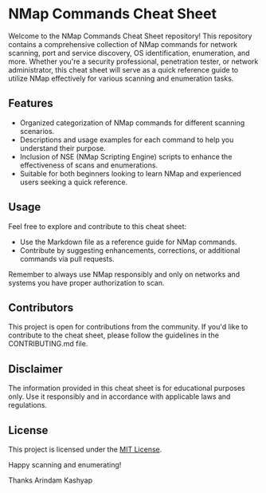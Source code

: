 # NMap Commands Cheat Sheet

Welcome to the NMap Commands Cheat Sheet repository! This repository contains a comprehensive collection of NMap commands for network scanning, port and service discovery, OS identification, enumeration, and more. Whether you're a security professional, penetration tester, or network administrator, this cheat sheet will serve as a quick reference guide to utilize NMap effectively for various scanning and enumeration tasks.

## Features

- Organized categorization of NMap commands for different scanning scenarios.
- Descriptions and usage examples for each command to help you understand their purpose.
- Inclusion of NSE (NMap Scripting Engine) scripts to enhance the effectiveness of scans and enumerations.
- Suitable for both beginners looking to learn NMap and experienced users seeking a quick reference.

## Usage

Feel free to explore and contribute to this cheat sheet:
- Use the Markdown file as a reference guide for NMap commands.
- Contribute by suggesting enhancements, corrections, or additional commands via pull requests.

Remember to always use NMap responsibly and only on networks and systems you have proper authorization to scan.

## Contributors

This project is open for contributions from the community. If you'd like to contribute to the cheat sheet, please follow the guidelines in the CONTRIBUTING.md file.

## Disclaimer

The information provided in this cheat sheet is for educational purposes only. Use it responsibly and in accordance with applicable laws and regulations.

## License

This project is licensed under the [MIT License](LICENSE).

Happy scanning and enumerating!

Thanks
Arindam Kashyap

